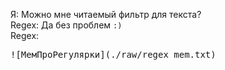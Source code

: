 Я: Можно мне читаемый фильтр для текста?
<br>Regex: Да без проблем `:)`
<br>Regex:

<pre>
![МемПроРегулярки](./raw/regex_mem.txt)
</pre>
